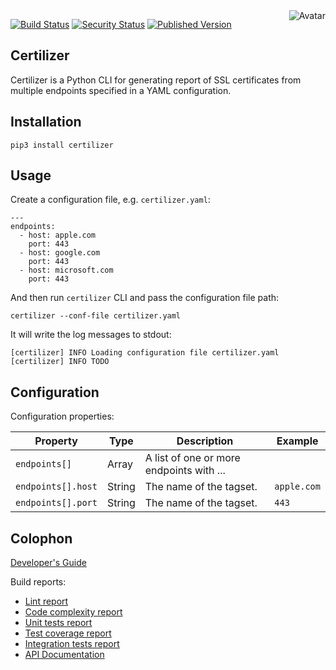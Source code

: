 <img align="right" src="https://raw.github.com/cliffano/certilizer/main/avatar.jpg" alt="Avatar"/>

[![Build Status](https://github.com/cliffano/certilizer/workflows/CI/badge.svg)](https://github.com/cliffano/certilizer/actions?query=workflow%3ACI)
[![Security Status](https://snyk.io/test/github/cliffano/certilizer/badge.svg)](https://snyk.io/test/github/cliffano/certilizer)
[![Published Version](https://img.shields.io/pypi/v/certilizer.svg)](https://pypi.python.org/pypi/certilizer)
<br/>

Certilizer
----------

Certilizer is a Python CLI for generating report of SSL certificates from multiple endpoints specified in a YAML configuration.

Installation
------------

    pip3 install certilizer

Usage
-----

Create a configuration file, e.g. `certilizer.yaml`:

    ---
    endpoints:
      - host: apple.com
        port: 443
      - host: google.com
        port: 443
      - host: microsoft.com
        port: 443
 
And then run `certilizer` CLI and pass the configuration file path:

    certilizer --conf-file certilizer.yaml

It will write the log messages to stdout:

    [certilizer] INFO Loading configuration file certilizer.yaml
    [certilizer] INFO TODO

Configuration
-------------

Configuration properties:

| Property | Type | Description | Example |
|----------|------|-------------|---------|
| `endpoints[]` | Array | A list of one or more endpoints with ... | |
| `endpoints[].host` | String | The name of the tagset. | `apple.com` |
| `endpoints[].port` | String | The name of the tagset. | `443` |

Colophon
--------

[Developer's Guide](https://cliffano.github.io/developers_guide.html#python)

Build reports:

* [Lint report](https://cliffano.github.io/certilizer/lint/pylint/index.html)
* [Code complexity report](https://cliffano.github.io/certilizer/complexity/wily/index.html)
* [Unit tests report](https://cliffano.github.io/certilizer/test/pytest/index.html)
* [Test coverage report](https://cliffano.github.io/certilizer/coverage/coverage/index.html)
* [Integration tests report](https://cliffano.github.io/certilizer/test-integration/pytest/index.html)
* [API Documentation](https://cliffano.github.io/certilizer/doc/sphinx/index.html)
